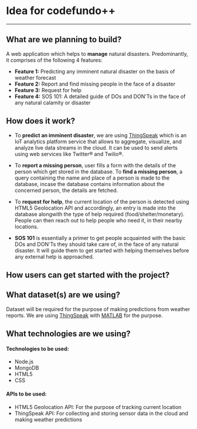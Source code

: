 # Idea for codefundo++
_____________________________

## What are we planning to build?
A web application which helps to **manage** natural disasters. Predominantly, it comprises of the following 4 features:
* **Feature 1:** Predicting any imminent natural disaster on the basis of weather forecast
* **Feature 2:** Report and find missing people in the face of a disaster
* **Feature 3:** Request for help
* **Feature 4:** SOS 101: A detailed guide of DOs and DON'Ts in the face of any natural calamity or disaster

## How does it work?
* To **predict an imminent disaster**, we are using [ThingSpeak](https://in.mathworks.com/products/thingspeak.html) which is an IoT analytics platform service that allows to aggregate, visualize, and analyze live data streams in the cloud. It can be used to send alerts using web services like Twitter® and Twilio®.

* To **report a missing person**, user fills a form with the details of the person which get stored in the database. To **find a missing person**, a query containing the name and place of a person is made to the database, incase the database contains information about the concerned person, the details are fetched.

* To **request for help**, the current location of the person is detected using HTML5 Geolocation API and accordingly, an entry is made into the database alongwith the type of help required (food/shelter/monetary). People can then reach out to help people who need it, in their nearby locations.

* **SOS 101** is essentially a primer to get people acquainted with the basic DOs and DON'Ts they should take care of, in the face of any natural disaster. It will guide them to get started with helping themselves before any external help is approached. 
## How users can get started with the project?
## What dataset(s) are we using?
Dataset will be required for the purpose of making predictions from weather reports. We are using [ThingSpeak](https://in.mathworks.com/products/thingspeak.html) with [MATLAB](https://in.mathworks.com/help/thingspeak/collect-data-in-a-new-channel.html) for the purpose. 

## What technologies are we using?
#### Technologies to be used:
* Node.js
* MongoDB
* HTML5
* CSS
#### APIs to be used:
* HTML5 Geolocation API: For the purpose of tracking current location
* ThingSpeak API: For collecting and storing sensor data in the cloud and making weather predictions




